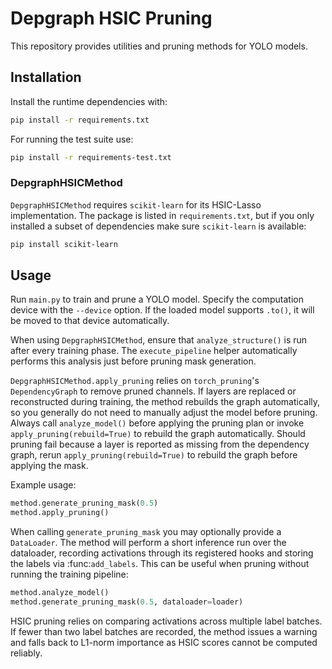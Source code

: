 # Depgraph HSIC Pruning

This repository provides utilities and pruning methods for YOLO models.

## Installation

Install the runtime dependencies with:

```bash
pip install -r requirements.txt
```

For running the test suite use:

```bash
pip install -r requirements-test.txt
```

### DepgraphHSICMethod

`DepgraphHSICMethod` requires `scikit-learn` for its HSIC-Lasso implementation.
The package is listed in `requirements.txt`, but if you only installed a subset of
dependencies make sure `scikit-learn` is available:

```bash
pip install scikit-learn
```

## Usage

Run `main.py` to train and prune a YOLO model. Specify the computation device
with the `--device` option. If the loaded model supports `.to()`, it will be
moved to that device automatically.

When using `DepgraphHSICMethod`, ensure that `analyze_structure()` is run after every training phase. The `execute_pipeline` helper automatically performs this analysis just before pruning mask generation.

`DepgraphHSICMethod.apply_pruning` relies on `torch_pruning`'s
`DependencyGraph` to remove pruned channels. If layers are replaced or
reconstructed during training, the method rebuilds the graph
automatically, so you generally do not need to manually adjust the
model before pruning. Always call `analyze_model()` before applying the
pruning plan or invoke ``apply_pruning(rebuild=True)`` to rebuild the
graph automatically. Should pruning fail because a layer is reported as
missing from the dependency graph, rerun ``apply_pruning(rebuild=True)``
to rebuild the graph before applying the mask.

Example usage:

```python
method.generate_pruning_mask(0.5)
method.apply_pruning()
```

When calling ``generate_pruning_mask`` you may optionally provide a
``DataLoader``. The method will perform a short inference run over the
dataloader, recording activations through its registered hooks and storing the
labels via :func:`add_labels`.  This can be useful when pruning without running
the training pipeline:

```python
method.analyze_model()
method.generate_pruning_mask(0.5, dataloader=loader)
```

HSIC pruning relies on comparing activations across multiple label batches.
If fewer than two label batches are recorded, the method issues a warning
and falls back to L1-norm importance as HSIC scores cannot be computed
reliably.
